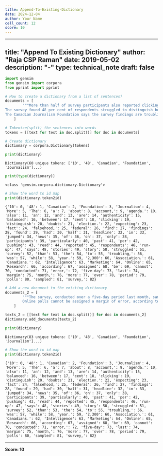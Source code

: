 ```yaml
---
title: Append-To-Existing-Dictionary
date: 2024-12-04
author: Your Name
cell_count: 12
score: 10
---
```


---
title: "Append To Existing Dictionary"
author: "Raja CSP Raman"
date: 2019-05-02
description: "-"
type: technical_note
draft: false
---

```python
import gensim
from gensim import corpora
from pprint import pprint
```


```python
# How to create a dictionary from a list of sentences?
documents = [
        """More than half of survey participants also reported clicking on a headline expecting to read a balanced news account, only to find the story was pushing an agenda.
The survey found 48 per cent of respondents struggled to distinguish between fact and falsehood, while doubts about the authenticity of news stories had jumped 10 per cent in the past year.
The Canadian Journalism Foundation says the survey findings are troubling, particularly in the run-up to a federal election."""
    ]
```


```python
# Tokenize(split) the sentences into words
tokens = [[text for text in doc.split()] for doc in documents]
```


```python
# Create dictionary
dictionary = corpora.Dictionary(tokens)
```


```python
print(dictionary)
```

    Dictionary(60 unique tokens: ['10', '48', 'Canadian', 'Foundation', 'Journalism']...)



```python
print(type(dictionary))
```

    <class 'gensim.corpora.dictionary.Dictionary'>



```python
# Show the word to id map
print(dictionary.token2id)
```

    {'10': 0, '48': 1, 'Canadian': 2, 'Foundation': 3, 'Journalism': 4, 'More': 5, 'The': 6, 'a': 7, 'about': 8, 'account,': 9, 'agenda.': 10, 'also': 11, 'an': 12, 'and': 13, 'are': 14, 'authenticity': 15, 'balanced': 16, 'between': 17, 'cent': 18, 'clicking': 19, 'distinguish': 20, 'doubts': 21, 'election.': 22, 'expecting': 23, 'fact': 24, 'falsehood,': 25, 'federal': 26, 'find': 27, 'findings': 28, 'found': 29, 'had': 30, 'half': 31, 'headline': 32, 'in': 33, 'jumped': 34, 'news': 35, 'of': 36, 'on': 37, 'only': 38, 'participants': 39, 'particularly': 40, 'past': 41, 'per': 42, 'pushing': 43, 'read': 44, 'reported': 45, 'respondents': 46, 'run-up': 47, 'says': 48, 'stories': 49, 'story': 50, 'struggled': 51, 'survey': 52, 'than': 53, 'the': 54, 'to': 55, 'troubling,': 56, 'was': 57, 'while': 58, 'year.': 59, '2,300': 60, 'Association.': 61, 'Canadians.': 62, 'Intelligence': 63, 'Marketing': 64, 'Online': 65, 'Research': 66, 'according': 67, 'assigned': 68, 'be': 69, 'cannot': 70, 'conducted': 71, 'error,': 72, 'five-day': 73, 'last': 74, 'margin': 75, 'month,': 76, 'more': 77, 'over': 78, 'period': 79, 'polls': 80, 'sampled': 81, 'survey,': 82}



```python
# Add a new document to the existing dictionary
documents_2 = [
        """The survey, conducted over a five-day period last month, sampled more than 2,300 Canadians.
        Online polls cannot be assigned a margin of error, according to the Marketing Research and Intelligence Association."""
    ]
```


```python
texts_2 = [[text for text in doc.split()] for doc in documents_2]
dictionary.add_documents(texts_2)
```


```python
print(dictionary)
```

    Dictionary(83 unique tokens: ['10', '48', 'Canadian', 'Foundation', 'Journalism']...)



```python
# Show the word to id map
print(dictionary.token2id)
```

    {'10': 0, '48': 1, 'Canadian': 2, 'Foundation': 3, 'Journalism': 4, 'More': 5, 'The': 6, 'a': 7, 'about': 8, 'account,': 9, 'agenda.': 10, 'also': 11, 'an': 12, 'and': 13, 'are': 14, 'authenticity': 15, 'balanced': 16, 'between': 17, 'cent': 18, 'clicking': 19, 'distinguish': 20, 'doubts': 21, 'election.': 22, 'expecting': 23, 'fact': 24, 'falsehood,': 25, 'federal': 26, 'find': 27, 'findings': 28, 'found': 29, 'had': 30, 'half': 31, 'headline': 32, 'in': 33, 'jumped': 34, 'news': 35, 'of': 36, 'on': 37, 'only': 38, 'participants': 39, 'particularly': 40, 'past': 41, 'per': 42, 'pushing': 43, 'read': 44, 'reported': 45, 'respondents': 46, 'run-up': 47, 'says': 48, 'stories': 49, 'story': 50, 'struggled': 51, 'survey': 52, 'than': 53, 'the': 54, 'to': 55, 'troubling,': 56, 'was': 57, 'while': 58, 'year.': 59, '2,300': 60, 'Association.': 61, 'Canadians.': 62, 'Intelligence': 63, 'Marketing': 64, 'Online': 65, 'Research': 66, 'according': 67, 'assigned': 68, 'be': 69, 'cannot': 70, 'conducted': 71, 'error,': 72, 'five-day': 73, 'last': 74, 'margin': 75, 'month,': 76, 'more': 77, 'over': 78, 'period': 79, 'polls': 80, 'sampled': 81, 'survey,': 82}



---
**Score: 10**